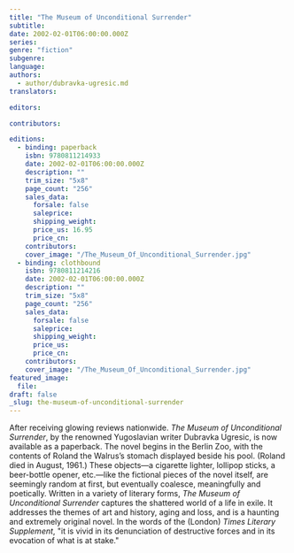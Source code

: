 ```yaml
---
title: "The Museum of Unconditional Surrender"
subtitle:
date: 2002-02-01T06:00:00.000Z
series:
genre: "fiction"
subgenre:
language:
authors:
  - author/dubravka-ugresic.md
translators:

editors:

contributors:

editions:
  - binding: paperback
    isbn: 9780811214933
    date: 2002-02-01T06:00:00.000Z
    description: ""
    trim_size: "5x8"
    page_count: "256"
    sales_data:
      forsale: false
      saleprice:
      shipping_weight:
      price_us: 16.95
      price_cn:
    contributors:
    cover_image: "/The_Museum_Of_Unconditional_Surrender.jpg"
  - binding: clothbound
    isbn: 9780811214216
    date: 2002-02-01T06:00:00.000Z
    description: ""
    trim_size: "5x8"
    page_count: "256"
    sales_data:
      forsale: false
      saleprice:
      shipping_weight:
      price_us:
      price_cn:
    contributors:
    cover_image: "/The_Museum_Of_Unconditional_Surrender.jpg"
featured_image:
  file:
draft: false
_slug: the-museum-of-unconditional-surrender
---
```


After receiving glowing reviews nationwide. _The Museum of Unconditional Surrender_, by the renowned Yugoslavian writer Dubravka Ugresic, is now available as a paperback. The novel begins in the Berlin Zoo, with the contents of Roland the Walrus’s stomach displayed beside his pool. (Roland died in August, 1961.) These objects—a cigarette lighter, lollipop sticks, a beer-bottle opener, etc.—like the fictional pieces of the novel itself, are seemingly random at first, but eventually coalesce, meaningfully and poetically. Written in a variety of literary forms, _The Museum of Unconditional Surrender_ captures the shattered world of a life in exile. It addresses the themes of art and history, aging and loss, and is a haunting and extremely original novel. In the words of the (London) _Times Literary Supplement_, "it is vivid in its denunciation of destructive forces and in its evocation of what is at stake."


